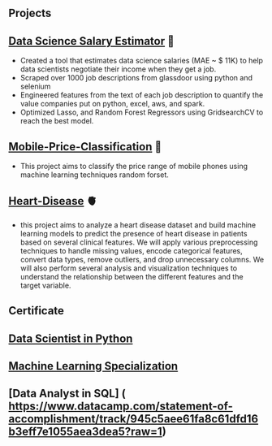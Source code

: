 ## Projects
## [Data Science Salary Estimator](https://github.com/Mohamed28112003/Ds_Salary_Project) 💸
- Created a tool that estimates data science salaries (MAE ~ $ 11K) to help data scientists negotiate their income when they get a job.
- Scraped over 1000 job descriptions from glassdoor using python and selenium
- Engineered features from the text of each job description to quantify the value companies put on python, excel, aws, and spark.
- Optimized Lasso, and Random Forest Regressors using GridsearchCV to reach the best model.
## [Mobile-Price-Classification](https://github.com/Mohamed28112003/Mobile-Price-Classification/tree/main) 📵
- This project aims to classify the price range of mobile phones using machine learning techniques random forset.
## [Heart-Disease](https://github.com/Mohamed28112003/Heart-Disease/tree/main) 🫀
- this project aims to analyze a heart disease dataset and build machine learning models to predict the presence of heart disease in patients based on several clinical features. We will apply various preprocessing   techniques to handle missing values, encode categorical features, convert data types, remove outliers, and drop unnecessary columns. We will also perform several analysis and visualization techniques to       
  understand the relationship between the different features and the target variable.
  
## Certificate
## [Data Scientist in Python](https://www.datacamp.com/statement-of-accomplishment/track/0536c6e9bcec85bd82f21d8d559a647cdc78a580?raw=1)
## [Machine Learning Specialization](https://www.coursera.org/account/accomplishments/specialization/certificate/3Q9XJJL5G6EJ) 
## [Data Analyst in SQL] ( https://www.datacamp.com/statement-of-accomplishment/track/945c5aee61fa8c61dfd16b3eff7e1055aea3dea5?raw=1)


